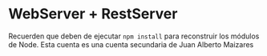 # WebServer + RestServer

Recuerden que deben de ejecutar ```npm install``` para reconstruir los módulos de Node.
Esta cuenta es una cuenta secundaria de Juan Alberto Maizares
